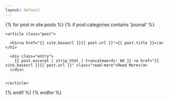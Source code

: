 ```yaml
---
layout: default
---
```


<div class="posts">
  {% for post in site.posts %}
    {% if post.categories contains 'journal' %}
    
    <article class="post">

      <h1><a href="{{ site.baseurl }}{{ post.url }}">{{ post.title }}</a></h1>

      <div class="entry">
        {{ post.excerpt | strip_html | truncatewords: 60 }} <a href="{{ site.baseurl }}{{ post.url }}" class="read-more">Read More</a>
      </div>

      
    </article>
  {% endif %}
  {% endfor %}
</div>
